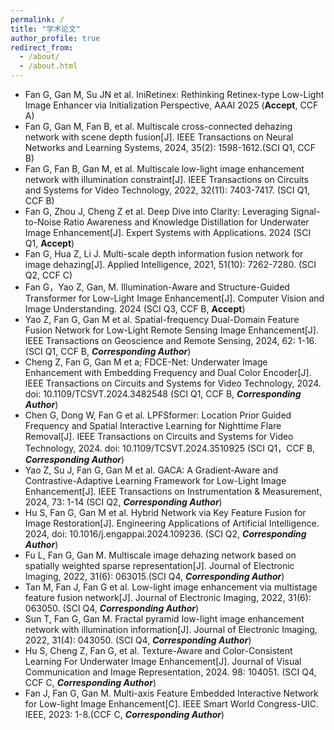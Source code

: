 ```yaml
---
permalink: /
title: "学术论文"
author_profile: true
redirect_from: 
  - /about/
  - /about.html
---
```


*	Fan G, Gan M, Su JN et al. IniRetinex: Rethinking Retinex-type Low-Light Image Enhancer via Initialization Perspective, AAAI 2025 (**Accept**, CCF A)
*	Fan G, Gan M, Fan B, et al. Multiscale cross-connected dehazing network with scene depth fusion[J]. IEEE Transactions on Neural Networks and Learning Systems, 2024, 35(2): 1598-1612.(SCI Q1, CCF B)
*	Fan G, Fan B, Gan M, et al. Multiscale low-light image enhancement network with illumination constraint[J]. IEEE Transactions on Circuits and Systems for Video Technology, 2022, 32(11): 7403-7417. (SCI Q1, CCF B)
*	Fan G, Zhou J, Cheng Z et al. Deep Dive into Clarity: Leveraging Signal-to-Noise Ratio Awareness and Knowledge Distillation for Underwater Image Enhancement[J]. Expert Systems with Applications. 2024 (SCI Q1, **Accept**)
*	Fan G, Hua Z, Li J. Multi-scale depth information fusion network for image dehazing[J]. Applied Intelligence, 2021, 51(10): 7262-7280. (SCI Q2, CCF C)
*	Fan G，Yao Z, Gan, M. Illumination-Aware and Structure-Guided Transformer for Low-Light Image Enhancement[J]. Computer Vision and Image Understanding. 2024 (SCI Q3, CCF B, **Accept**)
*	Yao Z, Fan G, Gan M et al. Spatial-frequency Dual-Domain Feature Fusion Network for Low-Light Remote Sensing Image Enhancement[J]. IEEE Transactions on Geoscience and Remote Sensing, 2024, 62: 1-16. (SCI Q1, CCF B, ***Corresponding Author***)
*	Cheng Z, Fan G, Gan M et a; FDCE-Net: Underwater Image Enhancement with Embedding Frequency and Dual Color Encoder[J]. IEEE Transactions on Circuits and Systems for Video Technology, 2024. doi: 10.1109/TCSVT.2024.3482548 (SCI Q1, CCF B, ***Corresponding Author***)
*	Chen G, Dong W, Fan G et al. LPFSformer: Location Prior Guided Frequency and Spatial Interactive Learning for Nighttime Flare Removal[J]. IEEE Transactions on Circuits and Systems for Video Technology, 2024. doi: 10.1109/TCSVT.2024.3510925 (SCI Q1，CCF B, ***Corresponding Author***)
*	Yao Z, Su J, Fan G, Gan M et al. GACA: A Gradient-Aware and Contrastive-Adaptive Learning Framework for Low-Light Image Enhancement[J]. IEEE Transactions on Instrumentation & Measurement, 2024, 73: 1-14 (SCI Q2, ***Corresponding Author***)
*	Hu S, Fan G, Gan M et al. Hybrid Network via Key Feature Fusion for Image Restoration[J]. Engineering Applications of Artificial Intelligence. 2024, doi: 10.1016/j.engappai.2024.109236. (SCI Q2, ***Corresponding Author***)
* Fu L, Fan G, Gan M. Multiscale image dehazing network based on spatially weighted sparse representation[J]. Journal of Electronic Imaging, 2022, 31(6): 063015.(SCI Q4, ***Corresponding Author***)
* Tan M, Fan J, Fan G et al. Low-light image enhancement via multistage feature fusion network[J]. Journal of Electronic Imaging, 2022, 31(6): 063050. (SCI Q4, ***Corresponding Author***)
* Sun T, Fan G, Gan M. Fractal pyramid low-light image enhancement network with illumination information[J]. Journal of Electronic Imaging, 2022, 31(4): 043050. (SCI Q4, ***Corresponding Author***)
* Hu S, Cheng Z, Fan G, et al. Texture-Aware and Color-Consistent Learning For Underwater Image Enhancement[J]. Journal of Visual Communication and Image Representation, 2024. 98: 104051. (SCI Q4, CCF C, ***Corresponding Author***)
* Fan J, Fan G, Gan M. Multi-axis Feature Embedded Interactive Network for Low-light Image Enhancement[C]. IEEE Smart World Congress-UIC. IEEE, 2023: 1-8.(CCF C, ***Corresponding Author***)
